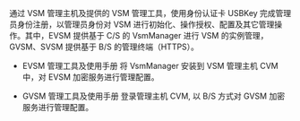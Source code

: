 通过 VSM 管理主机及提供的 VSM 管理工具，使用身份认证卡 USBKey 完成管理员身份注册，以管理员身份对 VSM 进行初始化、操作授权、配置及其它管理操作。其中，EVSM 提供基于 C/S 的 VsmManager 进行 VSM 的实例管理，GVSM、SVSM 提供基于 B/S 的管理终端（HTTPS）。

- EVSM 管理工具及使用手册
将 VsmManager 安装到 VSM 管理主机 CVM 中，对 EVSM 加密服务进行管理配置。
 
- GVSM 管理工具及使用手册
登录管理主机 CVM, 以 B/S 方式对 GVSM 加密服务进行管理配置。

